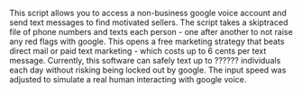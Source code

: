 This script allows you to access a non-business google voice account and send text messages to find motivated sellers. The script takes a skiptraced file of phone numbers and texts each person - one after another to not raise any red flags with google. This opens a free marketing strategy that beats direct mail or paid text marketing - which costs up to 6 cents per text message. Currently, this software can safely text up to ?????? individuals each day without risking being locked out by google. The input speed was adjusted to simulate a real human interacting with google voice. 